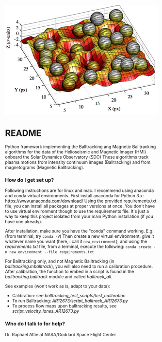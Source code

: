 ![picture](figures/balltrack_figure.png)
# README #

Python framework implementing the Balltracking ang Magnetic Balltracking algorithms for the data of the Helioseismic and Magnetic Imager (HMI) onboard the Solar Dynamics Observatory (SDO) 
These algorithms track plasma motions from intensity continuum images (Balltracking) and from magnetograms (Magnetic Balltracking).

### How do I get set up? ###

Following instructions are for linux and mac. 
I recommend using anaconda and conda virtual environments.
First install anaconda for Python 3.x: https://www.anaconda.com/download/
Using the provided requirements.txt file, you can install all packages at proper versions at once. 
You don't have to use virtual environment though to use the requirements file. It's just a way to keep this project isolated from your main Python installation (if you have one already).

After installation, make sure you have the "conda" command working. E.g: (from terminal, try ``conda -V``)
Then create a new virtual environment, give it whatever name you want (here, i call it ``new_environment``), and using the *requirements.txt* file,
from a terminal, execute the following:
``conda create -n new_environment --file requirements.txt``

For Balltracking only, and not Magnetic Balltracking (in *balltracking.mballtrack*), you will also need to run a calibration procedure.
After calibration, the function to embed in a script is found in the *balltracking.balltrack* module and called *balltrack_all*. 

See examples (won't work as is, adapt to your data):

- Calibration: see *balltracking_test_scripts/test_calibration*
- To run Balltracking: *AR12673/script_balltrack_AR12673.py*
- To process flow maps upon balltracking results, see *script_velocity_lanes_AR12673.py*


### Who do I talk to for help? ###

Dr. Raphael Attie at NASA/Goddard Space Flight Center